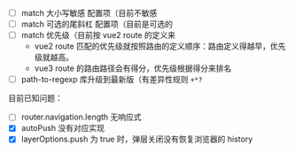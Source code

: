 
* [ ] match 大小写敏感 配置项（目前不敏感
* [ ] match 可选的尾斜杠 配置项（目前是可选的
* [ ] match 优先级（目前按 vue2 route 的定义来
  * vue2 route 匹配的优先级就按照路由的定义顺序：路由定义得越早，优先级就越高。
  * vue3 route 的路由路径会有得分，优先级根据得分来排名
* [ ] path-to-regexp 库升级到最新版（有差异性规则 `+*?`

目前已知问题：

* [ ] router.navigation.length 无响应式
* [x] autoPush 没有对应实现
* [x] layerOptions.push 为 true 时，弹层关闭没有恢复浏览器的 history
